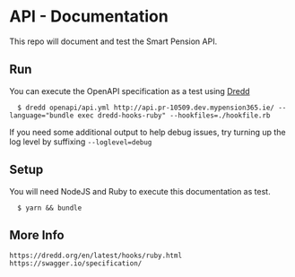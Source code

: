 # API - Documentation

This repo will document and test the Smart Pension API.

## Run

You can execute the OpenAPI specification as a test using [Dredd](https://dredd.org)

      $ dredd openapi/api.yml http://api.pr-10509.dev.mypension365.ie/ --language="bundle exec dredd-hooks-ruby" --hookfiles=./hookfile.rb 

If you need some additional output to help debug issues, try turning up the log level by suffixing `--loglevel=debug`

## Setup

You will need NodeJS and Ruby to execute this documentation as test.

      $ yarn && bundle

## More Info

    https://dredd.org/en/latest/hooks/ruby.html
    https://swagger.io/specification/
